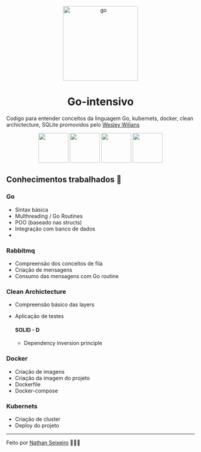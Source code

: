 <div align="center">
  <img alt="go" width=200 height=200 src="https://cdn.jsdelivr.net/gh/devicons/devicon/icons/go/go-original-wordmark.svg" />    
  <h1 align="center">
     Go-intensivo
  </h1>
</div>

  Codigo para entender conceitos da linguagem Go, kubernets, docker, clean archictecture, SQLite promovidos pelo [Wesley Wilians](https://www.linkedin.com/in/wesleywillians/) 

<div align="center" >  
  <img  width=80 height=80 src="https://cdn.jsdelivr.net/gh/devicons/devicon/icons/go/go-original.svg" />
  <img  width=80 height=80 src="https://cdn.jsdelivr.net/gh/devicons/devicon/icons/docker/docker-original-wordmark.svg" />
  
  <img  width=80 height=80 src="https://cdn.jsdelivr.net/gh/devicons/devicon/icons/kubernetes/kubernetes-plain-wordmark.svg" />
  <img  width=80 height=80 src="https://cdn.jsdelivr.net/gh/devicons/devicon/icons/sqlite/sqlite-original-wordmark.svg" />
          
</div>

## Conhecimentos trabalhados 🚀

### Go
- Sintax básica
- Multhreading / Go Routines
- POO (baseado nas structs)
- Integração com banco de dados
- 
### Rabbitmq 
- Compreensão dos conceitos de fila
- Criação de mensagens
- Consumo das mensagens com Go routine

### Clean Archictecture
- Compreensão básico das layers
- Aplicação de testes
  
  #### SOLID - D
  - Dependency inversion principle

### Docker
- Criação de imagens
- Criação da imagem do projeto
- Dockerfile
- Docker-compose

### Kubernets
- Criação de cluster
- Deploy do projeto 
---
Feito por [Nathan Seixeiro](https://www.linkedin.com/in/nathan-seixeiro/) 👨🏻‍💻
